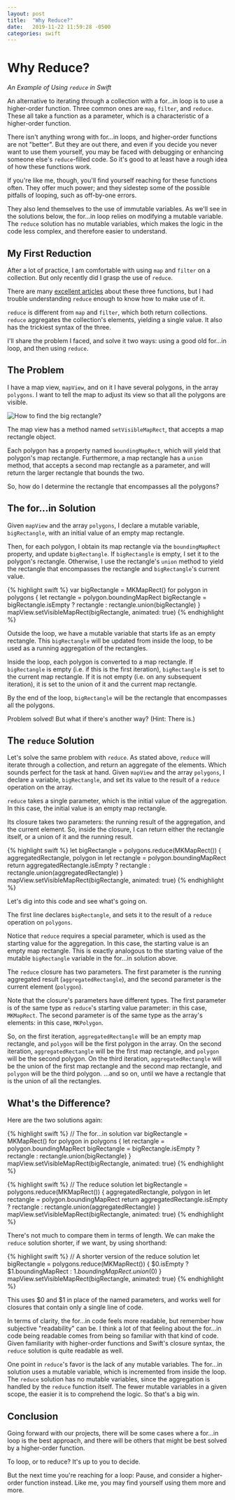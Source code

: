 ```yaml
---
layout: post
title:  "Why Reduce?"
date:   2019-11-22 11:59:28 -0500
categories: swift
---
```

Why Reduce?
===========
*An Example of Using `reduce` in Swift*

An alternative to iterating through a collection with a for...in loop is to use a higher-order function. Three common ones are `map`, `filter`, and `reduce`. These all take a function as a parameter, which is a characteristic of a higher-order function.

There isn't anything wrong with for...in loops, and higher-order functions are not "better". But they are out there, and even if you decide you never want to use them yourself, you may be faced with debugging or enhancing someone else's `reduce`-filled code. So it's good to at least have a rough idea of how these functions work.

If you're like me, though, you'll find yourself reaching for these functions often. They offer much power; and they sidestep some of the possible pitfalls of looping, such as off-by-one errors.

They also lend themselves to the use of immutable variables. As we'll see in the solutions below, the for...in loop relies on modifying a mutable variable. The `reduce` solution has no mutable variables, which makes the logic in the code less complex, and therefore easier to understand.

My First Reduction
------------------
After a lot of practice, I am comfortable with using `map` and `filter` on a collection. But only recently did I grasp the use of `reduce`.

There are many [excellent articles][useyourloaf-map] about these three functions, but I had trouble understanding `reduce` enough to know how to make use of it.

`reduce` is different from `map` and `filter`, which both return collections. `reduce` aggregates the collection's elements, yielding a single value. It also has the trickiest syntax of the three.

I'll share the problem I faced, and solve it two ways: using a good old for...in loop, and then using `reduce`.

The Problem
-----------
I have a map view, `mapView`, and on it I have several polygons, in the array `polygons`. I want to tell the map to adjust its view so that all the polygons are visible.

![How to find the big rectangle?](/assets/2019-11-22-why-reduce-polygons.png "How to find the big rectangle?")

The map view has a method named `setVisibleMapRect`, that accepts a map rectangle object.

Each polygon has a property named `boundingMapRect`, which will yield that polygon's map rectangle. Furthermore, a map rectangle has a `union` method, that accepts a second map rectangle as a parameter, and will return the larger rectangle that bounds the two.

So, how do I determine the rectangle that encompasses all the polygons?

The for...in Solution
---------------------
Given `mapView` and the array `polygons`, I declare a mutable variable, `bigRectangle`, with an initial value of an empty map rectangle.

Then, for each polygon, I obtain its map rectangle via the `boundingMapRect` property, and update `bigRectangle`. If `bigRectangle` is empty, I set it to the polygon's rectangle. Otherwise, I use the rectangle's `union` method to yield the rectangle that encompasses the rectangle and `bigRectangle`'s current value.

{% highlight swift %}
var bigRectangle = MKMapRect()
for polygon in polygons {
  let rectangle = polygon.boundingMapRect
  bigRectangle = bigRectangle.isEmpty ? rectangle : rectangle.union(bigRectangle)
}
mapView.setVisibleMapRect(bigRectangle, animated: true)
{% endhighlight %}

Outside the loop, we have a mutable variable that starts life as an empty rectangle. This `bigRectangle` will be updated from inside the loop, to be used as a running aggregation of the rectangles.

Inside the loop, each polygon is converted to a map rectangle. If `bigRectangle` is empty (i.e. if this is the first iteration), `bigRectangle` is set to the current map rectangle. If it is not empty (i.e. on any subsequent iteration), it is set to the union of it and the current map rectangle.

By the end of the loop, `bigRectangle` will be the rectangle that encompasses all the polygons.

Problem solved! But what if there's another way? (Hint: There is.)

The `reduce` Solution
---------------------
Let's solve the same problem with `reduce`. As stated above, `reduce` will iterate through a collection, and return an aggregate of the elements. Which sounds perfect for the task at hand.
Given `mapView` and the array `polygons`, I declare a variable, `bigRectangle`, and set its value to the result of a `reduce` operation on the array.

`reduce` takes a single parameter, which is the initial value of the aggregation. In this case, the initial value is an empty map rectangle.

Its closure takes two parameters: the running result of the aggregation, and the current element. So, inside the closure, I can return either the rectangle itself, or a union of it and the running result.

{% highlight swift %}
let bigRectangle = polygons.reduce(MKMapRect()) {
  aggregatedRectangle, polygon in
  let rectangle = polygon.boundingMapRect
  return aggregatedRectangle.isEmpty ? rectangle : rectangle.union(aggregatedRectangle)
}
mapView.setVisibleMapRect(bigRectangle, animated: true)
{% endhighlight %}

Let's dig into this code and see what's going on.

The first line declares `bigRectangle`, and sets it to the result of a `reduce` operation on `polygons`.

Notice that `reduce` requires a special parameter, which is used as the starting value for the aggregation. In this case, the starting value is an empty map rectangle. This is exactly analogous to the starting value of the mutable `bigRectangle` variable in the for...in solution above.

The `reduce` closure has two parameters. The first parameter is the running aggregated result (`aggregatedRectangle`), and the second parameter is the current element (`polygon`).

Note that the closure's parameters have different types. The first parameter is of the same type as `reduce`'s starting value parameter: in this case, `MKMapRect`. The second parameter is of the same type as the array's elements: in this case, `MKPolygon`.

So, on the first iteration, `aggregatedRectangle` will be an empty map rectangle, and `polygon` will be the first polygon in the array. On the second iteration, `aggregatedRectangle` will be the first map rectangle, and `polygon` will be the second polygon. On the third iteration, `aggregatedRectangle` will be the union of the first map rectangle and the second map rectangle, and `polygon` will be the third polygon. ...and so on, until we have a rectangle that is the union of all the rectangles.

What's the Difference?
----------------------
Here are the two solutions again:

{% highlight swift %}
// The for...in solution
var bigRectangle = MKMapRect()
for polygon in polygons {
  let rectangle = polygon.boundingMapRect
  bigRectangle = bigRectangle.isEmpty ? rectangle : rectangle.union(bigRectangle)
}
mapView.setVisibleMapRect(bigRectangle, animated: true)
{% endhighlight %}

{% highlight swift %}
// The reduce solution
let bigRectangle = polygons.reduce(MKMapRect()) {
  aggregatedRectangle, polygon in
  let rectangle = polygon.boundingMapRect
  return aggregatedRectangle.isEmpty ? rectangle : rectangle.union(aggregatedRectangle)
}
mapView.setVisibleMapRect(bigRectangle, animated: true)
{% endhighlight %}

There's not much to compare them in terms of length. We can make the `reduce` solution shorter, if we want, by using shorthand:

{% highlight swift %}
// A shorter version of the reduce solution
let bigRectangle = polygons.reduce(MKMapRect()) { $0.isEmpty ? $1.boundingMapRect : $1.boundingMapRect.union($0) }
mapView.setVisibleMapRect(bigRectangle, animated: true)
{% endhighlight %}

This uses $0 and $1 in place of the named parameters, and works well for closures that contain only a single line of code.

In terms of clarity, the for...in code feels more readable, but remember how subjective "readability" can be. I think a lot of that feeling about the for...in code being readable comes from being so familiar with that kind of code. Given familiarity with higher-order functions and Swift's closure syntax, the `reduce` solution is quite readable as well.

One point in `reduce`'s favor is the lack of any mutable variables. The for...in solution uses a mutable variable, which is incremented from inside the loop. The `reduce` solution has no mutable variables, since the aggregation is handled by the `reduce` function itself. The fewer mutable variables in a given scope, the easier it is to comprehend the logic. So that's a big win.

Conclusion
----------
Going forward with our projects, there will be some cases where a for...in loop is the best approach, and there will be others that might be best solved by a higher-order function.

To loop, or to reduce? It's up to you to decide.

But the next time you're reaching for a loop: Pause, and consider a higher-order function instead. Like me, you may find yourself using them more and more.

[useyourloaf-map]: https://useyourloaf.com/blog/swift-guide-to-map-filter-reduce/
